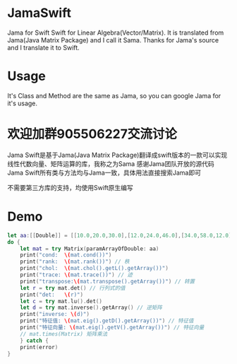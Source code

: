 # JamaSwift
Jama for Swift
Swift for Linear Algebra(Vector/Matrix).
It is translated from Jama(Java Matrix Package) and I call it Sama.
Thanks for Jama's source and I translate it to Swift.

# Usage
It's Class and Method are the same as Jama, so you can google Jama for it's usage.

# 欢迎加群905506227交流讨论
Jama Swift是基于Jama(Java Matrix Package)翻译成swift版本的一款可以实现线性代数向量、矩阵运算的库，我称之为Sama
感谢Jama团队开放的源代码
Jama Swift所有类与方法均与Jama一致，具体用法直接搜索Jama即可

不需要第三方库的支持，均使用Swift原生编写

# Demo
```swift
let aa:[[Double]] = [[10.0,20.0,30.0],[12.0,24.0,46.0],[34.0,58.0,12.0]]
do {
    let mat = try Matrix(paramArrayOfDouble: aa)
    print("cond:  \(mat.cond())") 
    print("rank:  \(mat.rank())") // 秩
    print("chol:  \(mat.chol().getL().getArray())")
    print("trace: \(mat.trace())") // 迹
    print("transpose:\(mat.transpose().getArray())") // 转置
    let r = try mat.det() // 行列式的值
    print("det:   \(r)")
    let c = try mat.lu().det()
    let d = try mat.inverse().getArray() // 逆矩阵
    print("inverse: \(d)")
    print("特征值: \(mat.eig().getD().getArray())") // 特征值
    print("特征向量: \(mat.eig().getV().getArray())") // 特征向量
    // mat.times(Matrix) 矩阵乘法
    } catch {
    print(error)
}
```
